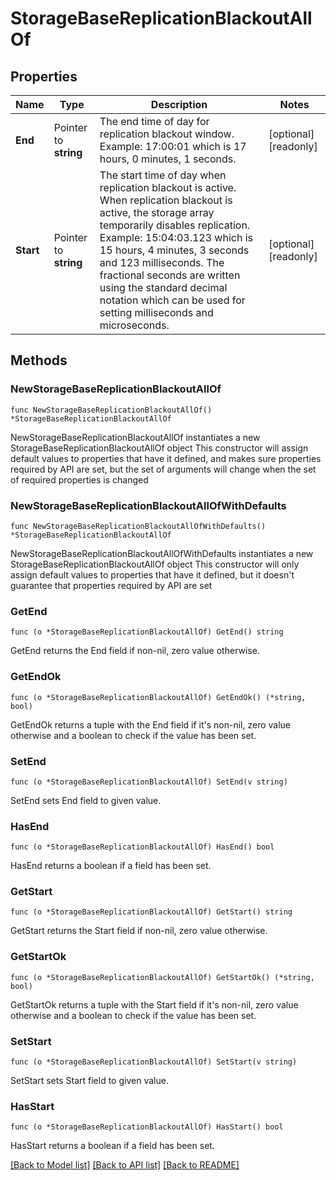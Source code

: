 # StorageBaseReplicationBlackoutAllOf

## Properties

Name | Type | Description | Notes
------------ | ------------- | ------------- | -------------
**End** | Pointer to **string** | The end time of day for replication blackout window. Example: 17:00:01 which is 17 hours, 0 minutes, 1 seconds. | [optional] [readonly] 
**Start** | Pointer to **string** | The start time of day when replication blackout is active. When replication blackout is active, the storage array temporarily disables replication. Example: 15:04:03.123 which is 15 hours, 4 minutes, 3 seconds and 123 milliseconds. The fractional seconds are written using the standard decimal notation which can be used for setting milliseconds and microseconds. | [optional] [readonly] 

## Methods

### NewStorageBaseReplicationBlackoutAllOf

`func NewStorageBaseReplicationBlackoutAllOf() *StorageBaseReplicationBlackoutAllOf`

NewStorageBaseReplicationBlackoutAllOf instantiates a new StorageBaseReplicationBlackoutAllOf object
This constructor will assign default values to properties that have it defined,
and makes sure properties required by API are set, but the set of arguments
will change when the set of required properties is changed

### NewStorageBaseReplicationBlackoutAllOfWithDefaults

`func NewStorageBaseReplicationBlackoutAllOfWithDefaults() *StorageBaseReplicationBlackoutAllOf`

NewStorageBaseReplicationBlackoutAllOfWithDefaults instantiates a new StorageBaseReplicationBlackoutAllOf object
This constructor will only assign default values to properties that have it defined,
but it doesn't guarantee that properties required by API are set

### GetEnd

`func (o *StorageBaseReplicationBlackoutAllOf) GetEnd() string`

GetEnd returns the End field if non-nil, zero value otherwise.

### GetEndOk

`func (o *StorageBaseReplicationBlackoutAllOf) GetEndOk() (*string, bool)`

GetEndOk returns a tuple with the End field if it's non-nil, zero value otherwise
and a boolean to check if the value has been set.

### SetEnd

`func (o *StorageBaseReplicationBlackoutAllOf) SetEnd(v string)`

SetEnd sets End field to given value.

### HasEnd

`func (o *StorageBaseReplicationBlackoutAllOf) HasEnd() bool`

HasEnd returns a boolean if a field has been set.

### GetStart

`func (o *StorageBaseReplicationBlackoutAllOf) GetStart() string`

GetStart returns the Start field if non-nil, zero value otherwise.

### GetStartOk

`func (o *StorageBaseReplicationBlackoutAllOf) GetStartOk() (*string, bool)`

GetStartOk returns a tuple with the Start field if it's non-nil, zero value otherwise
and a boolean to check if the value has been set.

### SetStart

`func (o *StorageBaseReplicationBlackoutAllOf) SetStart(v string)`

SetStart sets Start field to given value.

### HasStart

`func (o *StorageBaseReplicationBlackoutAllOf) HasStart() bool`

HasStart returns a boolean if a field has been set.


[[Back to Model list]](../README.md#documentation-for-models) [[Back to API list]](../README.md#documentation-for-api-endpoints) [[Back to README]](../README.md)


